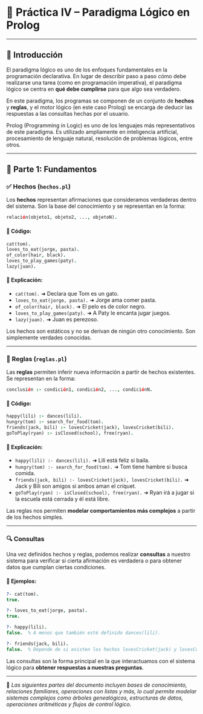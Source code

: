 
# 🧠 Práctica IV – Paradigma Lógico en Prolog


---

## 🔹 Introducción

El paradigma lógico es uno de los enfoques fundamentales en la programación declarativa. En lugar de describir paso a paso cómo debe realizarse una tarea (como en programación imperativa), el paradigma lógico se centra en **qué debe cumplirse** para que algo sea verdadero.

En este paradigma, los programas se componen de un conjunto de **hechos** y **reglas**, y el motor lógico (en este caso Prolog) se encarga de deducir las respuestas a las consultas hechas por el usuario.

Prolog (Programming in Logic) es uno de los lenguajes más representativos de este paradigma. Es utilizado ampliamente en inteligencia artificial, procesamiento de lenguaje natural, resolución de problemas lógicos, entre otros.

---

## 📌 Parte 1: Fundamentos

### ✅ Hechos (`hechos.pl`)

Los **hechos** representan afirmaciones que consideramos verdaderas dentro del sistema. Son la base del conocimiento y se representan en la forma:

```prolog
relación(objeto1, objeto2, ..., objetoN).
```

#### 📄 Código:

```prolog
cat(tom).
loves_to_eat(jorge, pasta).
of_color(hair, black).
loves_to_play_games(paty).
lazy(juan).
```

#### 📝 Explicación:

- `cat(tom).` ➜ Declara que Tom es un gato.
- `loves_to_eat(jorge, pasta).` ➜ Jorge ama comer pasta.
- `of_color(hair, black).` ➜ El pelo es de color negro.
- `loves_to_play_games(paty).` ➜ A Paty le encanta jugar juegos.
- `lazy(juan).` ➜ Juan es perezoso.

Los hechos son estáticos y no se derivan de ningún otro conocimiento. Son simplemente verdades conocidas.

---

### 🧠 Reglas (`reglas.pl`)

Las **reglas** permiten inferir nueva información a partir de hechos existentes. Se representan en la forma:

```prolog
conclusión :- condición1, condición2, ..., condiciónN.
```

#### 📄 Código:

```prolog
happy(lili) :- dances(lili).
hungry(tom) :- search_for_food(tom).
friends(jack, bili) :- lovesCricket(jack), lovesCricket(bili).
goToPlay(ryan) :- isClosed(school), free(ryan).
```

#### 📝 Explicación:

- `happy(lili) :- dances(lili).` ➜ Lili está feliz si baila.
- `hungry(tom) :- search_for_food(tom).` ➜ Tom tiene hambre si busca comida.
- `friends(jack, bili) :- lovesCricket(jack), lovesCricket(bili).` ➜ Jack y Bili son amigos si ambos aman el críquet.
- `goToPlay(ryan) :- isClosed(school), free(ryan).` ➜ Ryan irá a jugar si la escuela está cerrada y él está libre.

Las reglas nos permiten **modelar comportamientos más complejos** a partir de los hechos simples.

---

### 🔍 Consultas

Una vez definidos hechos y reglas, podemos realizar **consultas** a nuestro sistema para verificar si cierta afirmación es verdadera o para obtener datos que cumplan ciertas condiciones.

#### 📄 Ejemplos:

```prolog
?- cat(tom).
true.

?- loves_to_eat(jorge, pasta).
true.

?- happy(lili).
false.  % A menos que también esté definido dances(lili).

?- friends(jack, bili).
false.  % Depende de si existen los hechos lovesCricket(jack) y lovesCricket(bili)
```

Las consultas son la forma principal en la que interactuamos con el sistema lógico para **obtener respuestas a nuestras preguntas**.

---

📌 _Las siguientes partes del documento incluyen bases de conocimiento, relaciones familiares, operaciones con listas y más, lo cual permite modelar sistemas complejos como árboles genealógicos, estructuras de datos, operaciones aritméticas y flujos de control lógico._
